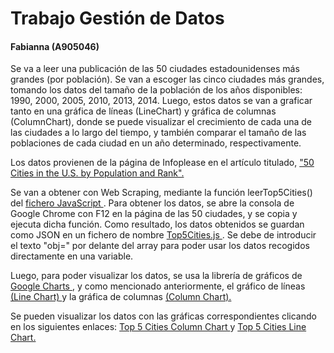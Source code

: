 <html>

<h1> Trabajo Gestión de Datos </h1>
<h4> Fabianna (A905046) </h4>

<p> Se va a leer una publicación de las 50 ciudades estadounidenses más grandes (por población). Se van a escoger las cinco ciudades más grandes, tomando los datos del tamaño de la población de los años disponibles: 1990, 2000, 2005, 2010, 2013, 2014. Luego, estos datos se van a graficar tanto en una gráfica de líneas (LineChart) y gráfica de columnas (ColumnChart), donde se puede visualizar el crecimiento de cada una de las ciudades a lo largo del tiempo, y también comparar el tamaño de las poblaciones de cada ciudad en un año determinado, respectivamente. </p>

<p> Los datos provienen de la página de Infoplease en el artículo titulado, <a href="https://www.infoplease.com/us/us-cities/top-50-cities-us-population-and-rank"> "50 Cities in the U.S. by Population and Rank". </a> </p>
 
<p> Se van a obtener con Web Scraping, mediante la función leerTop5Cities() del <a href=https://fabianna.github.io/practicaDatos/fabianna/leerTop5Cities.js"> fichero JavaScript </a>. Para obtener los datos, se abre la consola de Google Chrome con F12 en la página de las 50 ciudades, y se copia y ejecuta dicha función. Como resultado, los datos obtenidos se guardan como JSON en un fichero de nombre <a href="https://fabianna.github.io/practicaDatos/fabianna/Top5Cities.js"> Top5Cities.js </a>. Se debe de introducir el texto "obj=" por delante del array para poder usar los datos recogidos directamente en una variable.</p>


<p> Luego, para poder visualizar los datos, se usa la librería de gráficos de <a href="https://developers.google.com/chart/"> Google Charts </a>, y como mencionado anteriormente, el gráfico de líneas <a href="https://developers.google.com/chart/interactive/docs/gallery/linechart"> (Line Chart) </a> y la gráfica de columnas <a href="https://developers.google.com/chart/interactive/docs/gallery/columnchart"> (Column Chart). </a> </p>

<p> Se pueden visualizar los datos con las gráficas correspondientes clicando en los siguientes enlaces: <a href="https://fabianna.github.io/practicaDatos/fabianna/Top5CitiesColumnChart.html"> Top 5 Cities Column Chart </a> y <a href="https://fabianna.github.io/practicaDatos/fabianna/Top5CitiesLineChart.html"> Top 5 Cities Line Chart. </a> </p> 
  
  
</html>
